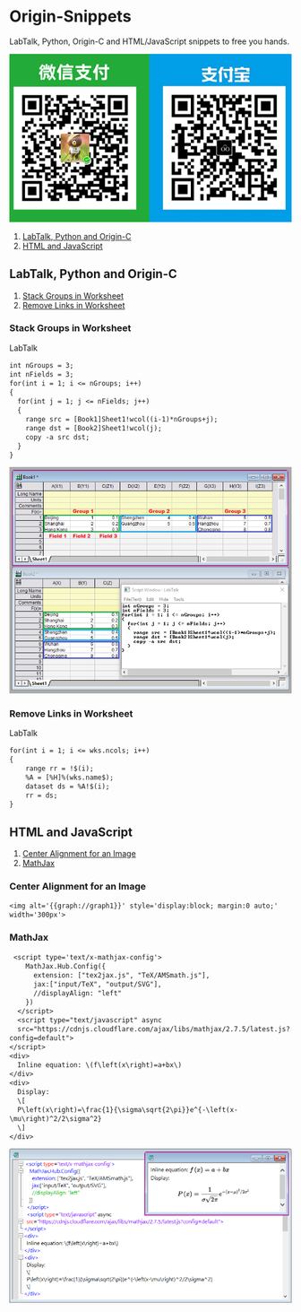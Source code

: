 # Origin-Snippets

LabTalk, Python, Origin-C and HTML/JavaScript snippets to free you hands.


![](donation.png)

1. [LabTalk, Python and Origin-C](#labtalk-python-and-origin-c)
2. [HTML and JavaScript](#html-and-javascript)

## LabTalk, Python and Origin-C
1. [Stack Groups in Worksheet](#stack-groups-in-worksheet)
2. [Remove Links in Worksheet](#remove-links-in-worksheet)

### Stack Groups in Worksheet
LabTalk
```
int nGroups = 3;
int nFields = 3;
for(int i = 1; i <= nGroups; i++)
{
  for(int j = 1; j <= nFields; j++)
  {
    range src = [Book1]Sheet1!wcol((i-1)*nGroups+j);
    range dst = [Book2]Sheet1!wcol(j);
    copy -a src dst;
  }
}
```
<img src="Screenshots/Stack Columns in Single Worksheet.png">

### Remove Links in Worksheet
LabTalk
```
for(int i = 1; i <= wks.ncols; i++)
{
    range rr = !$(i);
    %A = [%H]%(wks.name$);
    dataset ds = %A!$(i);
    rr = ds;
}
```

## HTML and JavaScript

1. [Center Alignment for an Image](#center-alignment-for-an-image)
2. [MathJax](#mathjax)

### Center Alignment for an Image
```
<img alt='{{graph://graph1}}' style='display:block; margin:0 auto;' width='300px'>
```

### MathJax
```
 <script type='text/x-mathjax-config'>
    MathJax.Hub.Config({
      extension: ["tex2jax.js", "TeX/AMSmath.js"],
      jax:["input/TeX", "output/SVG"],
      //displayAlign: "left"
    })
  </script>
  <script type="text/javascript" async
  src="https://cdnjs.cloudflare.com/ajax/libs/mathjax/2.7.5/latest.js?config=default">
</script>
<div>
  Inline equation: \(f\left(x\right)=a+bx\)
</div>
<div>
  Display:
  \[
  P\left(x\right)=\frac{1}{\sigma\sqrt{2\pi}}e^{-\left(x-\mu\right)^2/2\sigma^2}
  \]
</div>
```
<img src="Screenshots/mathjax.png">

